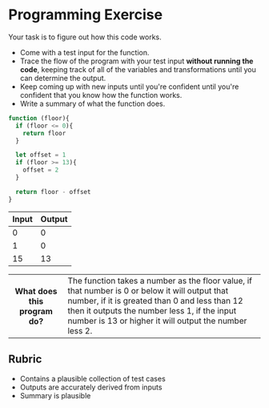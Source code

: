 # Programming Exercise

Your task is to figure out how this code works.

* Come with a test input for the function.
* Trace the flow of the program with your test input **without running the code**, keeping track of all of the variables and transformations until you can determine the output.
* Keep coming up with new inputs until you're confident until you're confident that you know how the function works.
* Write a summary of what the function does.

```js
function (floor){
  if (floor <= 0){
    return floor
  }

  let offset = 1
  if (floor >= 13){
    offset = 2
  }

  return floor - offset
}
```

| Input | Output |
| ----- | ------ |
|   0   |    0   | 
|   1   |    0   | 
|   15  |    13  | 

<table>
  <tr>
    <th>What does this program do?</th>
    <td>The function takes a number as the floor value, if that number is 0 or below it will output that number, if it is greated than 0 and less than 12
    then it outputs the number less 1, if the input number is 13 or higher it will output the number less 2.</td>
  </tr>
</table>

## Rubric

* Contains a plausible collection of test cases
* Outputs are accurately derived from inputs
* Summary is plausible
